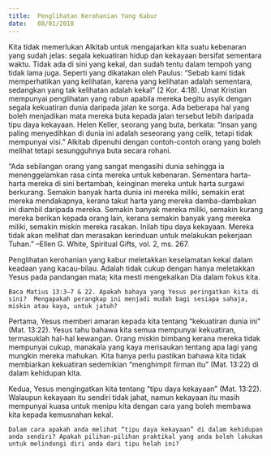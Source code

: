 ```yaml
---
title:  Penglihatan Kerohanian Yang Kabur
date:   08/01/2018
---
```


Kita tidak memerlukan Alkitab untuk mengajarkan kita suatu kebenaran yang sudah jelas: segala kekuatiran hidup dan kekayaan bersifat sementara waktu.  Tidak ada di sini yang kekal, dan sudah tentu dalam tempoh yang tidak lama juga.  Seperti yang dikatakan oleh Paulus: “Sebab kami tidak memperhatikan yang kelihatan, karena yang kelihatan adalah sementara, sedangkan yang tak kelihatan adalah kekal” (2 Kor. 4:18).  Umat Kristian mempunyai penglihatan yang rabun apabila mereka begitu asyik dengan segala kekuatiran dunia daripada jalan ke sorga.  Ada beberapa hal yang boleh menjadikan mata mereka buta kepada jalan tersebut lebih daripada tipu daya kekayaan.  Helen Keller, seorang yang buta, berkata: “Insan yang paling menyedihkan di dunia ini adalah seseorang yang celik, tetapi tidak mempunyai visi.”  Alkitab dipenuhi dengan contoh-contoh orang yang boleh melihat tetapi sesungguhnya buta secara rohani.

“Ada sebilangan orang yang sangat mengasihi dunia sehingga ia menenggelamkan rasa cinta mereka untuk kebenaran.  Sementara harta-harta mereka di sini bertambah, keinginan mereka untuk harta surgawi berkurang.  Semakin banyak harta dunia ini mereka miliki, semakin erat mereka mendakapnya, kerana takut harta yang mereka damba-dambakan ini diambil daripada mereka.  Semakin banyak mereka miliki, semakin kurang mereka berikan kepada orang lain, kerana semakin banyak yang mereka miliki, semakin miskin mereka rasakan.  Inilah tipu daya kekayaan.  Mereka tidak akan melihat dan merasakan kerinduan untuk melakukan pekerjaan Tuhan.” –Ellen G. White, Spiritual Gifts, vol. 2, ms. 267.

Penglihatan kerohanian yang kabur meletakkan keselamatan kekal dalam keadaan yang kacau-bilau.  Adalah tidak cukup dengan hanya meletakkan Yesus pada pandangan mata; kita mesti mengekalkan Dia dalam fokus kita.

`Baca Matius 13:3–7 & 22. Apakah bahaya yang Yesus peringatkan kita di sini?  Mengapakah perangkap ini menjadi mudah bagi sesiapa sahaja, miskin atau kaya, untuk jatuh?`

Pertama, Yesus memberi amaran kepada kita tentang “kekuatiran dunia ini” (Mat. 13:22).    Yesus tahu bahawa kita semua mempunyai kekuatiran, termasuklah hal-hal kewangan.  Orang miskin bimbang kerana mereka tidak mempunyai cukup, manakala yang kaya merisaukan tentang apa lagi yang mungkin mereka mahukan.  Kita hanya perlu pastikan bahawa kita tidak membiarkan kekuatiran sedemikian “menghimpit firman itu” (Mat. 13:22) di dalam kehidupan kita.

Kedua, Yesus mengingatkan kita tentang “tipu daya kekayaan” (Mat. 13:22).  Walaupun kekayaan itu sendiri tidak jahat, namun kekayaan itu masih mempunyai kuasa untuk menipu kita dengan cara yang boleh membawa kita kepada kemusnahan kekal.

`Dalam cara apakah anda melihat “tipu daya kekayaan” di dalam kehidupan anda sendiri? Apakah pilihan-pilihan praktikal yang anda boleh lakukan untuk melindungi diri anda dari tipu helah ini?`